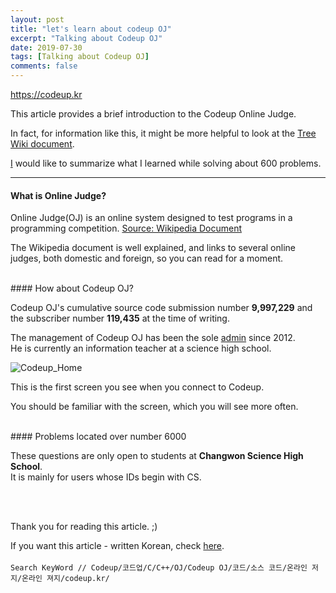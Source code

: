 ```yaml
---
layout: post
title: "let's learn about codeup OJ"
excerpt: "Talking about Codeup OJ"
date: 2019-07-30
tags: [Talking about Codeup OJ]
comments: false
---
```


<https://codeup.kr>  
  
This article provides a brief introduction to the Codeup Online Judge.
  
In fact, for information like this, it might be more helpful to look at the [Tree Wiki document](https://namu.wiki/w/CodeUp).

[I](https://codeup.kr/userinfo.php?user=kimgihong38) would like to summarize what I learned while solving about 600 problems.  
    
--------------------------
#### What is Online Judge?
  
Online Judge(OJ) is an online system designed to test programs in a programming competition. [Source: Wikipedia Document](https://ko.wikipedia.org/wiki/%EC%98%A8%EB%9D%BC%EC%9D%B8_%EC%A0%80%EC%A7%80)

The Wikipedia document is well explained, and links to several online judges, both domestic and foreign, so you can read for a moment.

  <br/>
#### How about Codeup OJ?
  
Codeup OJ's cumulative source code submission number **9,997,229** and the subscriber number **119,435** at the time of writing.

The management of Codeup OJ has been the sole [admin](https://codeup.kr/userinfo.php?user=admin) since 2012.  
He is currently an information teacher at a science high school.

 ![Codeup_Home](https://creatively.dev/imgfile/Codeup_home.PNG)
   
This is the first screen you see when you connect to Codeup.  

You should be familiar with the screen, which you will see more often.  
  
 
  <br/>
#### Problems located over number 6000  
  
These questions are only open to students at **Changwon Science High School**.  
It is mainly for users whose IDs begin with CS.  

  
  <br/>
  <br/>
  
Thank you for reading this article. ;)

If you want this article - written Korean, check [here](https://blog.creatively.dev/about-Codeup/).
<br/>
<br/>
```Search KeyWord // Codeup/코드업/C/C++/OJ/Codeup OJ/코드/소스 코드/온라인 저지/온라인 져지/codeup.kr/```
